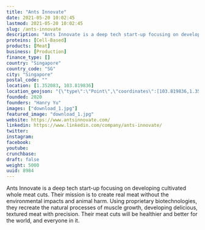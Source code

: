 ```yaml
---
title: "Ants Innovate"
date: 2021-05-20 10:02:45
lastmod: 2021-05-20 10:02:45
slug: /ants-innovate
description: "Ants Innovate is a deep tech start-up focusing on developing cultivated whole meat cuts. Their mission is to create real meat without the environmental impacts and animal harm. Using proprietary biotechnologies, they recreate the natural processes of muscle growth, developing delicious, textured meat with precision. Their meat cuts will be healthier and better for the world, and everyone in it."
proteins: [Cell-Based]
products: [Meat]
business: [Production]
finance_type: []
country: "Singapore"
country_code: "SG"
city: "Singapore"
postal_code: ""
location: [1.352083, 103.819836]
location_geojson: "{\"type\":\"Point\",\"coordinates\":[103.819836,1.352083]}"
founded: 2020
founders: "Hanry Yu"
images: ["download_1.jpg"]
featured_image: "download_1.jpg"
website: https://www.antsinnovate.com/
linkedin: https://www.linkedin.com/company/ants-innovate/
twitter: 
instagram: 
facebook: 
youtube: 
crunchbase: 
draft: false
weight: 5000
uuid: 8984
---
```

Ants Innovate is a deep tech start-up focusing on developing cultivated whole meat cuts. Their mission is to create real meat without the environmental impacts and animal harm. Using proprietary biotechnologies, they recreate the natural processes of muscle growth, developing delicious, textured meat with precision. Their meat cuts will be healthier and better for the world, and everyone in it.
